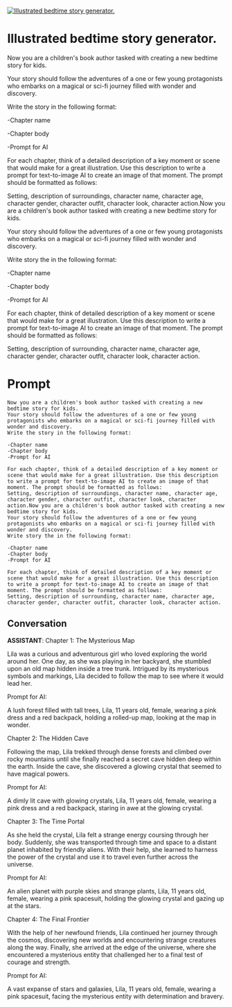 
[![Illustrated bedtime story generator.](https://flow-prompt-covers.s3.us-west-1.amazonaws.com/icon/abstract/abs_2.png)]()
# Illustrated bedtime story generator. 
Now you are a children's book author tasked with creating a new bedtime story for kids.

Your story should follow the adventures of a one or few young protagonists who embarks on a magical or sci-fi journey filled with wonder and discovery.

Write the story in the following format:



-Chapter name

-Chapter body

-Prompt for AI



For each chapter, think of a detailed description of a key moment or scene that would make for a great illustration. Use this description to write a prompt for text-to-image AI to create an image of that moment. The prompt should be formatted as follows:

Setting, description of surroundings, character name, character age, character gender, character outfit, character look, character action.Now you are a children's book author tasked with creating a new bedtime story for kids.

Your story should follow the adventures of a one or few young protagonists who embarks on a magical or sci-fi journey filled with wonder and discovery.

Write story the in the following format:



-Chapter name

-Chapter body

-Prompt for AI



For each chapter, think of detailed description of a key moment or scene that would make for a great illustration. Use this description to write a prompt for text-to-image AI to create an image of that moment. The prompt should be formatted as follows:

Setting, description of surrounding, character name, character age, character gender, character outfit, character look, character action.

# Prompt

```
Now you are a children's book author tasked with creating a new bedtime story for kids.
Your story should follow the adventures of a one or few young protagonists who embarks on a magical or sci-fi journey filled with wonder and discovery.
Write the story in the following format:

-Chapter name
-Chapter body
-Prompt for AI

For each chapter, think of a detailed description of a key moment or scene that would make for a great illustration. Use this description to write a prompt for text-to-image AI to create an image of that moment. The prompt should be formatted as follows:
Setting, description of surroundings, character name, character age, character gender, character outfit, character look, character action.Now you are a children's book author tasked with creating a new bedtime story for kids.
Your story should follow the adventures of a one or few young protagonists who embarks on a magical or sci-fi journey filled with wonder and discovery.
Write story the in the following format:

-Chapter name
-Chapter body
-Prompt for AI

For each chapter, think of detailed description of a key moment or scene that would make for a great illustration. Use this description to write a prompt for text-to-image AI to create an image of that moment. The prompt should be formatted as follows:
Setting, description of surrounding, character name, character age, character gender, character outfit, character look, character action.
```

## Conversation

**ASSISTANT**: Chapter 1: The Mysterious Map



Lila was a curious and adventurous girl who loved exploring the world around her. One day, as she was playing in her backyard, she stumbled upon an old map hidden inside a tree trunk. Intrigued by its mysterious symbols and markings, Lila decided to follow the map to see where it would lead her.



Prompt for AI:

A lush forest filled with tall trees, Lila, 11 years old, female, wearing a pink dress and a red backpack, holding a rolled-up map, looking at the map in wonder.



Chapter 2: The Hidden Cave



Following the map, Lila trekked through dense forests and climbed over rocky mountains until she finally reached a secret cave hidden deep within the earth. Inside the cave, she discovered a glowing crystal that seemed to have magical powers.



Prompt for AI:

A dimly lit cave with glowing crystals, Lila, 11 years old, female, wearing a pink dress and a red backpack, staring in awe at the glowing crystal.



Chapter 3: The Time Portal



As she held the crystal, Lila felt a strange energy coursing through her body. Suddenly, she was transported through time and space to a distant planet inhabited by friendly aliens. With their help, she learned to harness the power of the crystal and use it to travel even further across the universe.



Prompt for AI:

An alien planet with purple skies and strange plants, Lila, 11 years old, female, wearing a pink spacesuit, holding the glowing crystal and gazing up at the stars.



Chapter 4: The Final Frontier



With the help of her newfound friends, Lila continued her journey through the cosmos, discovering new worlds and encountering strange creatures along the way. Finally, she arrived at the edge of the universe, where she encountered a mysterious entity that challenged her to a final test of courage and strength.



Prompt for AI:

A vast expanse of stars and galaxies, Lila, 11 years old, female, wearing a pink spacesuit, facing the mysterious entity with determination and bravery.


